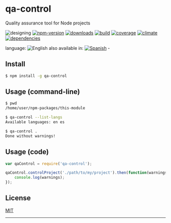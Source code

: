 # qa-control

<!--multilang v0 en:README.md es:LEEME.md -->

<!--lang:en-->
Quality assurance tool for Node projects

<!--lang:es--]
Herramienta de control de calidad para proyectos Node

[!--lang:*-->

<!-- cucardas -->
![designing](https://img.shields.io/badge/stability-desgining-red.svg)
[![npm-version](https://img.shields.io/npm/v/qa-control.svg)](https://npmjs.org/package/qa-control)
[![downloads](https://img.shields.io/npm/dm/qa-control.svg)](https://npmjs.org/package/qa-control)
[![build](https://img.shields.io/travis/codenautas/qa-control/master.svg)](https://travis-ci.org/codenautas/qa-control)
[![coverage](https://img.shields.io/coveralls/codenautas/qa-control/master.svg)](https://coveralls.io/r/codenautas/qa-control)
[![climate](https://img.shields.io/codeclimate/github/codenautas/qa-control.svg)](https://codeclimate.com/github/codenautas/qa-control)
[![dependencies](https://img.shields.io/david/codenautas/qa-control.svg)](https://david-dm.org/codenautas/qa-control)

<!--multilang buttons-->

language: ![English](https://raw.githubusercontent.com/codenautas/multilang/master/img/lang-en.png)
also available in:
[![Spanish](https://raw.githubusercontent.com/codenautas/multilang/master/img/lang-es.png)](LEEME.md) - 

<!--lang:en-->

## Install

<!--lang:es--]

## Instalación

[!--lang:*-->

```sh
$ npm install -g qa-control
```

<!--lang:en-->

## Usage (command-line)

<!--lang:es--]

## Uso (línea de comandos)

[!--lang:*-->

```sh
$ pwd
/home/user/npm-packages/this-module
```

<!--lang:en-->

```sh
$ qa-control --list-langs
Available languages: en es

$ qa-control . 
Done without warnings!
```

<!--lang:es--]
```sh
$ qa-control --list-langs
Idiomas disponibles: en es

$ qa-control . --lang=es
Listo sin advertencias!
```

[!--lang:en-->

## Usage (code)

<!--lang:es--]

## Uso (código)

[!--lang:*-->

```js
var qaControl = require('qa-control');

qaControl.controlProject('./path/to/my/project').then(function(warnings){
    console.log(warnings);
});

```

## License

[MIT](LICENSE)

----------------


